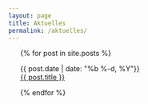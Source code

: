 ```yaml
---
layout: page
title: Aktuelles
permalink: /aktuelles/
---
```


<ul>
{% for post in site.posts %}
<p>
{{ post.date | date: "%b %-d, %Y"}}<br>
<a href="{{ post.url }}">{{ post.title }}</a><br>
</p>
{% endfor %}
</ul>

